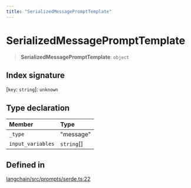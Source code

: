 ```yaml
---
title: "SerializedMessagePromptTemplate"
---
```


# SerializedMessagePromptTemplate

> **SerializedMessagePromptTemplate**: `object`

## Index signature

\[`key`: `string`\]: `unknown`

## Type declaration

| Member            | Type       |
| :---------------- | :--------- |
| `_type`           | "message"  |
| `input_variables` | `string`[] |

## Defined in

[langchain/src/prompts/serde.ts:22](https://github.com/hwchase17/langchainjs/blob/ddf2996/langchain/src/prompts/serde.ts#L22)
